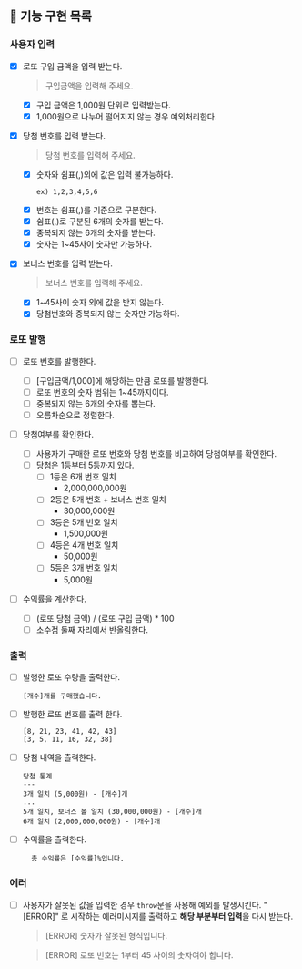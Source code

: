 ## 🚀 기능 구현 목록

### 사용자 입력

- [x] 로또 구입 금액을 입력 받는다.

  > 구입금액을 입력해 주세요.

  - [x] 구입 금액은 1,000원 단위로 입력받는다.
  - [x] 1,000원으로 나누어 떨어지지 않는 경우 예외처리한다.

- [x] 당첨 번호를 입력 받는다.

  > 당첨 번호를 입력해 주세요.

  - [x] 숫자와 쉼표(,)외에 값은 입력 불가능하다.
    ```
    ex) 1,2,3,4,5,6
    ```
  - [x] 번호는 쉼표(,)를 기준으로 구분한다.
  - [x] 쉼표(,)로 구분된 6개의 숫자를 받는다.
  - [x] 중복되지 않는 6개의 숫자를 받는다.
  - [x] 숫자는 1~45사이 숫자만 가능하다.

- [x] 보너스 번호를 입력 받는다.

  > 보너스 번호를 입력해 주세요.

  - [x] 1~45사이 숫자 외에 값을 받지 않는다.
  - [x] 당첨번호와 중복되지 않는 숫자만 가능하다.

### 로또 발행

- [ ] 로또 번호를 발행한다.

  - [ ] [구입금액/1,000]에 해당하는 만큼 로또를 발행한다.
  - [ ] 로또 번호의 숫자 범위는 1~45까지이다.
  - [ ] 중복되지 않는 6개의 숫자를 뽑는다.
  - [ ] 오름차순으로 정렬한다.

- [ ] 당첨여부를 확인한다.

  - [ ] 사용자가 구매한 로또 번호와 당첨 번호를 비교하여 당첨여부를 확인한다.
  - [ ] 당첨은 1등부터 5등까지 있다.
    - [ ] 1등은 6개 번호 일치
      - 2,000,000,000원
    - [ ] 2등은 5개 번호 + 보너스 번호 일치
      - 30,000,000원
    - [ ] 3등은 5개 번호 일치
      - 1,500,000원
    - [ ] 4등은 4개 번호 일치
      - 50,000원
    - [ ] 5등은 3개 번호 일치
      - 5,000원

- [ ] 수익률을 계산한다.
  - [ ] (로또 당첨 금액) / (로또 구입 금액) \* 100
  - [ ] 소수점 둘째 자리에서 반올림한다.

### 출력

- [ ] 발행한 로또 수량을 출력한다.
  ```
  [개수]개를 구매했습니다.
  ```
- [ ] 발행한 로또 번호를 출력 한다.
  ```
  [8, 21, 23, 41, 42, 43]
  [3, 5, 11, 16, 32, 38]
  ```
- [ ] 당첨 내역을 출력한다.
  ```
  당첨 통계
  ---
  3개 일치 (5,000원) - [개수]개
  ...
  5개 일치, 보너스 볼 일치 (30,000,000원) - [개수]개
  6개 일치 (2,000,000,000원) - [개수]개
  ```
- [ ] 수익률을 출력한다.

  ```
    총 수익률은 [수익률]%입니다.
  ```

### 에러

- [ ] 사용자가 잘못된 값을 입력한 경우 `throw`문을 사용해 예외를 발생시킨다. "[ERROR]" 로 시작하는 에러미시지를 출력하고 **해당 부분부터 입력**을 다시 받는다.

  > [ERROR] 숫자가 잘못된 형식입니다.

  > [ERROR] 로또 번호는 1부터 45 사이의 숫자여야 합니다.
